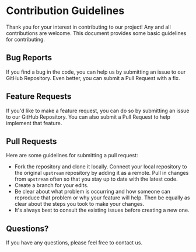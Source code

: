 # Contribution Guidelines

Thank you for your interest in contributing to our project! Any and all contributions are welcome. This document provides some basic guidelines for contributing.

## Bug Reports

If you find a bug in the code, you can help us by submitting an issue to our GitHub Repository. Even better, you can submit a Pull Request with a fix.

## Feature Requests

If you'd like to make a feature request, you can do so by submitting an issue to our GitHub Repository. You can also submit a Pull Request to help implement that feature.

## Pull Requests

Here are some guidelines for submitting a pull request:

- Fork the repository and clone it locally. Connect your local repository to the original `upstream` repository by adding it as a remote. Pull in changes from `upstream` often so that you stay up to date with the latest code.
- Create a branch for your edits.
- Be clear about what problem is occurring and how someone can reproduce that problem or why your feature will help. Then be equally as clear about the steps you took to make your changes.
- It's always best to consult the existing issues before creating a new one.

## Questions?

If you have any questions, please feel free to contact us.